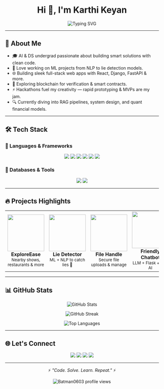 <h1 align="center">Hi 👋, I'm Karthi Keyan</h1>

<div align="center">
  <img src="https://readme-typing-svg.herokuapp.com?font=Fira+Code&size=24&pause=1000&color=00F7FF&center=true&vCenter=true&width=435&lines=AI+%26+DS+Engineer;Full-Stack+Developer;ML+%7C+Blockchain+Explorer;Always+building+cool+stuff..." alt="Typing SVG" />
</div>

---

## 🚀 About Me

- 🎓 AI & DS undergrad passionate about building smart solutions with clean code.  
- 🤖 Love working on ML projects from NLP to lie detection models.  
- 🌐 Building sleek full-stack web apps with React, Django, FastAPI & more.  
- 🔗 Exploring blockchain for verification & smart contracts.  
- ⚡ Hackathons fuel my creativity — rapid prototyping & MVPs are my jam.  
- 🔍 Currently diving into RAG pipelines, system design, and quant financial models.

---

## 🛠 Tech Stack

### 🚀 Languages & Frameworks
<p align="center">
  <img src="https://img.shields.io/badge/-Python-3776AB?style=for-the-badge&logo=python" />
  <img src="https://img.shields.io/badge/-C-00599C?style=for-the-badge&logo=c" />
  <img src="https://img.shields.io/badge/-JavaScript-F7DF1E?style=for-the-badge&logo=javascript&logoColor=black" />
  <img src="https://img.shields.io/badge/-React-61DAFB?style=for-the-badge&logo=react&logoColor=black" />
  <img src="https://img.shields.io/badge/-Django-092E20?style=for-the-badge&logo=django" />
  <img src="https://img.shields.io/badge/-FastAPI-009688?style=for-the-badge&logo=fastapi" />
</p>

### 💾 Databases & Tools
<p align="center">
  <img src="https://img.shields.io/badge/-MySQL-4479A1?style=for-the-badge&logo=mysql" />
  <img src="https://img.shields.io/badge/-Supabase-3ECF8E?style=for-the-badge&logo=supabase" />
</p>

---

## 🔥 Projects Highlights

<table>
  <tr>
    <td align="center">
      <img src="https://media.giphy.com/media/3ohzdUIsjGdh8R8pUI/giphy.gif" width="120" style="transition: transform 0.3s;" onmouseover="this.style.transform='scale(1.2)'" onmouseout="this.style.transform='scale(1)'" /><br/>
      <b>ExploreEase</b><br/>
      <sub>Nearby shows, restaurants & more</sub>
    </td>
    <td align="center">
      <img src="https://media.tenor.com/UPH4my6dPv0AAAAC/lie-meme-memes.gif" width="120" style="transition: transform 0.3s;" onmouseover="this.style.transform='scale(1.2)'" onmouseout="this.style.transform='scale(1)'" /><br/>
      <b>Lie Detector</b><br/>
      <sub>ML + NLP to catch lies 🤥</sub>
    </td>
    <td align="center">
      <img src="https://media.giphy.com/media/JIX9t2j0ZTN9S/giphy.gif" width="120" style="transition: transform 0.3s;" onmouseover="this.style.transform='scale(1.2)'" onmouseout="this.style.transform='scale(1)'" /><br/>
      <b>File Handle</b><br/>
      <sub>Secure file uploads & manage</sub>
    </td>
    <td align="center">
      <img src="https://media.tenor.com/zH83ksCy7H0AAAAC/robot-wave.gif" width="120" style="transition: transform 0.3s;" onmouseover="this.style.transform='scale(1.2)'" onmouseout="this.style.transform='scale(1)'" /><br/>
      <b>Friendly Chatbot</b><br/>
      <sub>LLM + Flask + Bolt AI</sub>
    </td>
  </tr>
</table>

---

## 📊 GitHub Stats

<p align="center">
  <img src="https://github-readme-stats.vercel.app/api?username=Batman0603&show_icons=true&theme=radical" alt="GitHub Stats" />
</p>
<p align="center">
  <img src="https://github-readme-streak-stats.herokuapp.com/?user=Batman0603&theme=radical" alt="GitHub Streak" />
</p>
<p align="center">
  <img src="https://github-readme-stats.vercel.app/api/top-langs/?username=Batman0603&layout=compact&theme=radical" alt="Top Languages" />
</p>

---

## 🌐 Let's Connect

<p align="center">
  <a href="mailto:karthikeyan060311@gmail.com"><img src="https://img.shields.io/badge/Gmail-D14836?style=for-the-badge&logo=gmail&logoColor=white" /></a>
  <a href="https://linkedin.com/in/karthikeyan-k-r-494a0a2a1"><img src="https://img.shields.io/badge/LinkedIn-0A66C2?style=for-the-badge&logo=linkedin&logoColor=white" /></a>
  <a href="https://github.com/Batman0603"><img src="https://img.shields.io/badge/GitHub-100000?style=for-the-badge&logo=github&logoColor=white" /></a>
  <a href="https://instagram.com/dany_koker_11kr"><img src="https://img.shields.io/badge/Instagram-E4405F?style=for-the-badge&logo=instagram&logoColor=white" /></a>
</p>

---

<p align="center">⚡ <i>"Code. Solve. Learn. Repeat."</i> ⚡</p>

<p align="center">
  <img src="https://komarev.com/ghpvc/?username=Batman0603&label=Profile%20views&color=0e75b6&style=flat" alt="Batman0603 profile views" />
</p>
